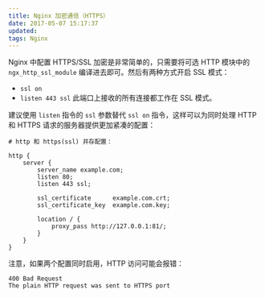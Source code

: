 ```yaml
---
title: Nginx 加密通信（HTTPS）
date: 2017-05-07 15:17:37
updated:
tags: Nginx
---
```


Nginx 中配置 HTTPS/SSL 加密是非常简单的，只需要将可选 HTTP 模块中的 `ngx_http_ssl_module` 编译进去即可。然后有两种方式开启 SSL 模式：

- `ssl on` 
- `listen 443 ssl` 此端口上接收的所有连接都工作在 SSL 模式。

建议使用 `listen` 指令的 `ssl` 参数替代 `ssl on` 指令，这样可以为同时处理 HTTP 和 HTTPS 请求的服务器提供更加紧凑的配置：

```
# http 和 https(ssl) 并存配置：

http {
    server {
        server_name example.com;
        listen 80;
        listen 443 ssl;
        
        ssl_certificate      example.com.crt;
        ssl_certificate_key  example.com.key;
        
        location / {
            proxy_pass http://127.0.0.1:81/;
        }
    }
}
```

注意，如果两个配置同时启用，HTTP 访问可能会报错：

```
400 Bad Request
The plain HTTP request was sent to HTTPS port
```


